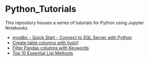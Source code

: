 # Python_Tutorials

This repository houses a series of tutorials for Python using Jupyter Notebooks.

- [pyodbc - Quick Start - Connect to SQL Server with Python](https://github.com/israel-dryer/Python-Tutorials/blob/master/pyodbc-tutorials/Connect-To-Microsoft-SQL-Server.ipynb)
- [Create table columns with ljust()](https://github.com/israel-dryer/Python-Tutorials/blob/master/tips-and-tricks/create-columns-with-ljust.ipynb)
- [Filter Pandas columns with Keywords](https://github.com/israel-dryer/Python-Tutorials/blob/master/tips-and-tricks/filter-dataframe-with-keywords.ipynb)
- [Top 10 Essential List Methods](https://github.com/israel-dryer/Python-Tutorials/blob/master/tips-and-tricks/top-10-essential-list-methods.ipynb)
